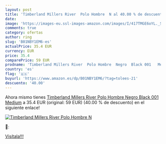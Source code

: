 ```yaml
---
layout: post
title: 'Timberland Millers River  Polo Hombre  N al 40.00 % de descuento'
date: 
image: 'https://images-eu.ssl-images-amazon.com/images/I/417TMGE6oYL._SL200_.jpg'
comments: true
category: ofertas
author: ring
slug: 'B01NBY1EM6-es'
actualPrice: 35.4 EUR
currency: EUR
price: 35.4
comparePrice: 59 EUR
prodname: 'Timberland Millers River  Polo Hombre  Negro  Black 001   Medium'
country: 'es'
flag: '🇪🇸'
buyurl: 'https://www.amazon.es/dp/B01NBY1EM6/?tag=tolees-21'
descuento: '40.00'
---
```


Ahora mismo tienes [Timberland Millers River  Polo Hombre  Negro  Black 001   Medium](https://www.amazon.es/dp/B01NBY1EM6/?tag=tolees-21) a 35.4 EUR (original: 59 EUR) (40.00 %  de descuento) en el siguiente enlace!

[![Timberland Millers River  Polo Hombre  N](https://images-eu.ssl-images-amazon.com/images/I/417TMGE6oYL._SL200_.jpg)](https://www.amazon.es/dp/B01NBY1EM6/?tag=tolees-21)

🔎:


[Visítala!!!](https://www.amazon.es/dp/B01NBY1EM6/?tag=tolees-21)
